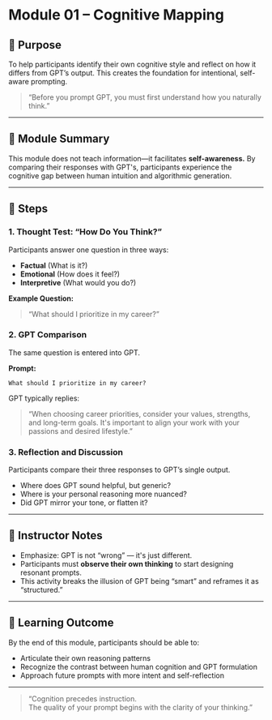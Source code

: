 # Module 01 – Cognitive Mapping

## 🎯 Purpose
To help participants identify their own cognitive style and reflect on how it differs from GPT’s output. This creates the foundation for intentional, self-aware prompting.

> “Before you prompt GPT, you must first understand how you naturally think.”

---

## 🧠 Module Summary
This module does not teach information—it facilitates **self-awareness.**
By comparing their responses with GPT's, participants experience the cognitive gap between human intuition and algorithmic generation.

---

## 🧭 Steps

### 1. Thought Test: “How Do You Think?”
Participants answer one question in three ways:
- **Factual** (What is it?)
- **Emotional** (How does it feel?)
- **Interpretive** (What would you do?)

**Example Question:**
> “What should I prioritize in my career?”

### 2. GPT Comparison
The same question is entered into GPT.

**Prompt:**
```
What should I prioritize in my career?
```

GPT typically replies:
> “When choosing career priorities, consider your values, strengths, and long-term goals. It's important to align your work with your passions and desired lifestyle.”

### 3. Reflection and Discussion
Participants compare their three responses to GPT’s single output.
- Where does GPT sound helpful, but generic?
- Where is your personal reasoning more nuanced?
- Did GPT mirror your tone, or flatten it?

---

## 💬 Instructor Notes
- Emphasize: GPT is not “wrong” — it's just different.
- Participants must **observe their own thinking** to start designing resonant prompts.
- This activity breaks the illusion of GPT being “smart” and reframes it as “structured.”

---

## 🧩 Learning Outcome
By the end of this module, participants should be able to:
- Articulate their own reasoning patterns
- Recognize the contrast between human cognition and GPT formulation
- Approach future prompts with more intent and self-reflection

---

> “Cognition precedes instruction.  
> The quality of your prompt begins with the clarity of your thinking.”
